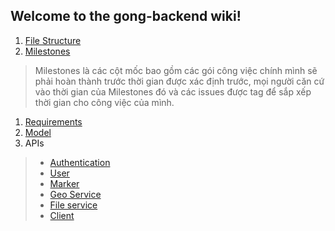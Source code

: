 ## Welcome to the gong-backend wiki!
1. [File Structure](#)
1. [Milestones](https://github.com/phongmh307/gong-backend/milestones)
> Milestones là các cột mốc bao gồm các gói công việc chính mình sẽ phải hoàn thành trước thời gian
> được xác định trước, mọi người căn cứ vào thời gian của Milestones đó và các issues được tag để sắp
> xếp thời gian cho công việc của mình.

1. [Requirements](https://github.com/phongmh307/gong-backend/wiki/Requirements)
1. [Model](https://github.com/phongmh307/gong-backend/wiki/Models)
1. APIs

> * [Authentication](https://github.com/phongmh307/gong-backend/wiki/Authentication)
> * [User](https://github.com/phongmh307/gong-backend/wiki/User)
> * [Marker](https://github.com/phongmh307/gong-backend/wiki/Marker)
> * [Geo Service](https://github.com/phongmh307/gong-backend/wiki/Geo-service)
> * [File service](https://github.com/phongmh307/gong-backend/wiki/File)
> * [Client](https://github.com/phongmh307/gong-backend/wiki/Client)

